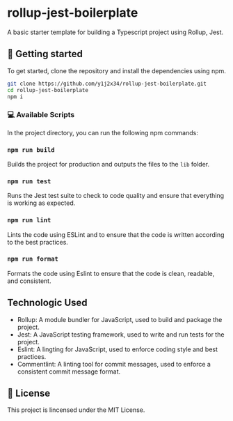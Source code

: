 # rollup-jest-boilerplate

A basic starter template for building a Typescript project using Rollup, Jest.

## 🚀 Getting started 

To get started, clone the repository and install the dependencies using npm.

```bash
git clone https://github.com/y1j2x34/rollup-jest-boilerplate.git
cd rollup-jest-boilerplate
npm i
```

### 💻 Available Scripts

In the project directory, you can run the following npm commands:

### `npm run build`

Builds the project for production and outputs the files to the `lib` folder.

### `npm run test`

Runs the Jest test suite to check to code quality and ensure that everything is working as expected.

### `npm run lint`

Lints the code using ESLint and to ensure that the code is written according to the best practices.

### `npm run format`

Formats the code using Eslint to ensure that the code is clean, readable, and consistent.

## Technologic Used

- Rollup: A module bundler for JavaScript, used to build and package the project.
- Jest: A JavaScript testing framework, used to write and run tests for the project.
- Eslint: A lingting for JavaScript, used to enforce coding style and best practices.
- Commentlint: A linting tool for commit messages, used to enforce a consistent commit message format.

## 📃 License 

This project is lincensed under the MIT License.



